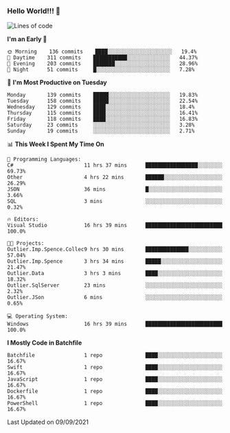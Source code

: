 ### Hello World!!! 👋

<!--
**kekotek/kekotek** is a ✨ _special_ ✨ repository because its `README.md` (this file) appears on your GitHub profile.

Here are some ideas to get you started:

- 🔭 I’m currently working on ...
- 🌱 I’m currently learning ...
- 👯 I’m looking to collaborate on ...
- 🤔 I’m looking for help with ...
- 💬 Ask me about ...
- 📫 How to reach me: ...
- 😄 Pronouns: ...
- ⚡ Fun fact: ...
-->

<!--START_SECTION:waka-->
![Lines of code](https://img.shields.io/badge/From%20Hello%20World%20I%27ve%20Written-18753%20lines%20of%20code-blue)

**I'm an Early 🐤** 

```text
🌞 Morning    136 commits    ████░░░░░░░░░░░░░░░░░░░░░   19.4% 
🌆 Daytime    311 commits    ███████████░░░░░░░░░░░░░░   44.37% 
🌃 Evening    203 commits    ███████░░░░░░░░░░░░░░░░░░   28.96% 
🌙 Night      51 commits     █░░░░░░░░░░░░░░░░░░░░░░░░   7.28%

```
📅 **I'm Most Productive on Tuesday** 

```text
Monday       139 commits    █████░░░░░░░░░░░░░░░░░░░░   19.83% 
Tuesday      158 commits    █████░░░░░░░░░░░░░░░░░░░░   22.54% 
Wednesday    129 commits    ████░░░░░░░░░░░░░░░░░░░░░   18.4% 
Thursday     115 commits    ████░░░░░░░░░░░░░░░░░░░░░   16.41% 
Friday       118 commits    ████░░░░░░░░░░░░░░░░░░░░░   16.83% 
Saturday     23 commits     ░░░░░░░░░░░░░░░░░░░░░░░░░   3.28% 
Sunday       19 commits     ░░░░░░░░░░░░░░░░░░░░░░░░░   2.71%

```


📊 **This Week I Spent My Time On** 

```text
💬 Programming Languages: 
C#                       11 hrs 37 mins      █████████████████░░░░░░░░   69.73% 
Other                    4 hrs 22 mins       ██████░░░░░░░░░░░░░░░░░░░   26.29% 
JSON                     36 mins             █░░░░░░░░░░░░░░░░░░░░░░░░   3.66% 
SQL                      3 mins              ░░░░░░░░░░░░░░░░░░░░░░░░░   0.32%

🔥 Editors: 
Visual Studio            16 hrs 39 mins      █████████████████████████   100.0%

🐱‍💻 Projects: 
Outlier.Imp.Spence.Collec9 hrs 30 mins       ██████████████░░░░░░░░░░░   57.04% 
Outlier.Imp.Spence       3 hrs 34 mins       █████░░░░░░░░░░░░░░░░░░░░   21.47% 
Outlier.Data             3 hrs 3 mins        ████░░░░░░░░░░░░░░░░░░░░░   18.32% 
Outlier.SqlServer        23 mins             ░░░░░░░░░░░░░░░░░░░░░░░░░   2.32% 
Outlier.JSon             6 mins              ░░░░░░░░░░░░░░░░░░░░░░░░░   0.65%

💻 Operating System: 
Windows                  16 hrs 39 mins      █████████████████████████   100.0%

```

**I Mostly Code in Batchfile** 

```text
Batchfile                1 repo              ████░░░░░░░░░░░░░░░░░░░░░   16.67% 
Swift                    1 repo              ████░░░░░░░░░░░░░░░░░░░░░   16.67% 
JavaScript               1 repo              ████░░░░░░░░░░░░░░░░░░░░░   16.67% 
Dockerfile               1 repo              ████░░░░░░░░░░░░░░░░░░░░░   16.67% 
PowerShell               1 repo              ████░░░░░░░░░░░░░░░░░░░░░   16.67%

```



 Last Updated on 09/09/2021
<!--END_SECTION:waka-->
